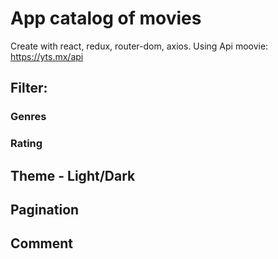 # App catalog of movies
Create with react, redux, router-dom, axios. 
Using Api moovie: https://yts.mx/api

## Filter:
### Genres
### Rating

## Theme - Light/Dark
## Pagination

## Comment 
